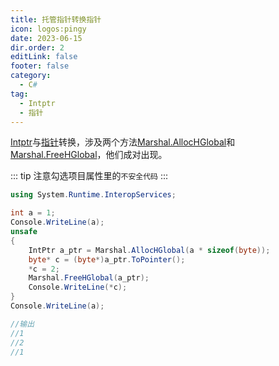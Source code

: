 ```yaml
---
title: 托管指针转换指针
icon: logos:pingy
date: 2023-06-15
dir.order: 2
editLink: false
footer: false
category:
  - C#
tag:
  - Intptr
  - 指针
---
```


[Intptr](https://learn.microsoft.com/zh-cn/dotnet/api/system.intptr?view=net-7.0)与[指针](https://learn.microsoft.com/zh-cn/dotnet/csharp/language-reference/unsafe-code)转换，涉及两个方法[Marshal.AllocHGlobal](https://learn.microsoft.com/zh-cn/dotnet/api/system.runtime.interopservices.marshal.allochglobal?view=net-6.0)和[Marshal.FreeHGlobal](https://learn.microsoft.com/zh-cn/dotnet/api/system.runtime.interopservices.marshal.freehglobal?view=net-6.0#system-runtime-interopservices-marshal-freehglobal(system-intptr))，他们成对出现。

::: tip
注意勾选项目属性里的`不安全代码`
:::

```cs
using System.Runtime.InteropServices;

int a = 1;
Console.WriteLine(a);
unsafe
{
    IntPtr a_ptr = Marshal.AllocHGlobal(a * sizeof(byte));
    byte* c = (byte*)a_ptr.ToPointer();
    *c = 2;
    Marshal.FreeHGlobal(a_ptr);
    Console.WriteLine(*c);
}
Console.WriteLine(a);

//输出
//1
//2
//1
```
